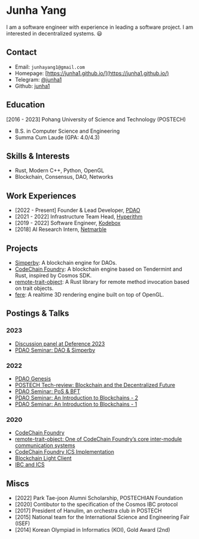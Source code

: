 # Junha Yang

I am a software engineer with experience in leading a software project. I am
interested in decentralized systems. 😃

## Contact

- Email: `junhayang1@gmail.com`
- Homepage: [https://junha1.github.io/](https://junha1.github.io/)
- Telegram: [@junha1](https://t.me/junha1)
- Github: [junha1](https://github.com/junha1)

## Education

[2016 - 2023] Pohang University of Science and Technology (POSTECH)

- B.S. in Computer Science and Engineering
- Summa Cum Laude (GPA: 4.0/4.3)

## Skills & Interests

- Rust, Modern C++, Python, OpenGL
- Blockchain, Consensus, DAO, Networks

## Work Experiences

- [2022 - Present] Founder & Lead Developer, [PDAO](https://dao.postech.ac.kr)
- [2021 - 2022] Infrastructure Team Head, [Hyperithm](https://hyperithm.com)
- [2019 - 2022] Software Engineer, [Kodebox](https://kodebox.io/)
- [2018] AI Research Intern, [Netmarble](https://www.netmarble.net/)

## Projects

- [Simperby](https://github.com/postech-dao/simperby): A blockchain engine for
  DAOs.
- [CodeChain Foundry](https://github.com/CodeChain-io/foundry): A blockchain
  engine based on Tendermint and Rust, inspired by Cosmos SDK.
- [remote-trait-object](https://github.com/CodeChain-io/remote-trait-object): A
  Rust library for remote method invocation based on trait objects.
- [fere](https://github.com/rsbm/fere): A realtime 3D rendering engine built on
  top of OpenGL.

## Postings & Talks

### 2023

- [Discussion panel at Deference 2023](https://www.deference.co.kr/)
- [PDAO Seminar: DAO \& Simperby](https://youtu.be/dZ8A0Sgq5Q8)

### 2022

- [PDAO Genesis](https://youtu.be/q8DRBNuxXWA)
- [POSTECH Tech-review: Blockchain and the Decentralized
  Future](https://youtu.be/H1TYxoHzwTo)
- [PDAO Seminar: PoS & BFT](https://youtu.be/2rgHBIlfI7M)
- [PDAO Seminar: An Introduction to Blockchains -
  2](https://youtu.be/gNVTR5sH-VQ)
- [PDAO Seminar: An Introduction to Blockchains -
  1](https://youtu.be/4Ykkwo-GPCg)

### 2020
- [CodeChain
  Foundry](https://medium.com/codechain/codechain-foundry-8c6df5e08c82)
- [remote-trait-object: One of CodeChain Foundry’s core inter-module
  communication
  systems](https://medium.com/codechain/remote-trait-object-one-of-codechain-foundrys-core-inter-module-communication-systems-66879938b855)
- [CodeChain Foundry ICS
  Implementation](https://medium.com/codechain/foundry-ics-poc-proof-of-concept-implementation-c92a8b4757da)
- [Blockchain Light
  Client](https://medium.com/codechain/blockchain-light-client-1171dfa1269a)
- [IBC and ICS](https://medium.com/codechain/ibc-and-ics-116e636e57aa)

## Miscs

- [2022] Park Tae-joon Alumni Scholarship, POSTECHIAN Foundation
- [2020] Contibutor to the specification of the Cosmos IBC protocol
- [2017] President of Hanulim, an orchestra club in POSTECH
- [2015] National team for the International Science and Engineering Fair (ISEF)
- [2014] Korean Olympiad in Informatics (KOI), Gold Award (2nd)
